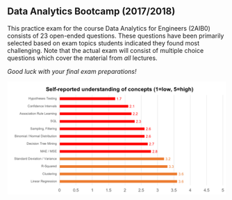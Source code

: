## Data Analytics Bootcamp (2017/2018)
This practice exam for the course Data Analytics for Engineers (2AIB0) consists of 23 open-ended questions. These questions have been primarily selected based on exam topics students indicated they found most challenging. Note that the actual exam will consist of multiple choice questions which cover the material from *all* lectures. 

*Good luck with your final exam preparations!*


<img src="https://raw.githubusercontent.com/RoyKlaasseBos/Data-Analytics-for-Engineers/master/img/self_reported_understanding_dae_topics.png" width=650px />


